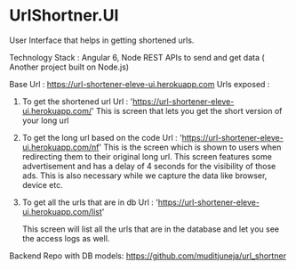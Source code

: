 # UrlShortner.UI
User Interface that helps in getting shortened urls.

Technology Stack : Angular 6, Node REST APIs to send and get data ( Another project built on Node.js)

Base Url : https://url-shortener-eleve-ui.herokuapp.com
Urls exposed : 

1. To get the shortened url
    Url : 'https://url-shortener-eleve-ui.herokuapp.com/'
    This is screen that lets you get the short version of your long url
    

2. To get the long url based on the code
    Url : 'https://url-shortener-eleve-ui.herokuapp.com/nf'
    This is the screen which is shown to users when redirecting them to their original long url.
    This screen features some advertisement and has a delay of 4 seconds for the visibility of those ads. This is also necessary while we capture the data like browser, device etc.

3. To get all the urls that are in db
    Url : 'https://url-shortener-eleve-ui.herokuapp.com/list'
    
    This screen will list all the urls that are in the database and let you see the access logs as well.


Backend Repo with DB models: https://github.com/muditjuneja/url_shortner



